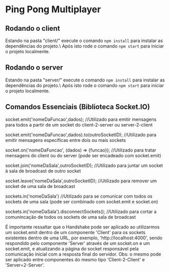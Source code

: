 # Ping Pong Multiplayer

## Rodando o client

Estando na pasta "client/" execute o comando `npm install` para instalar as dependências do projeto.\ 
Após isto rode o comando `npm start` para iniciar o projeto localmente.

## Rodando o server

Estando na pasta "server/" execute o comando `npm install` para instalar as dependências do projeto.\ 
Após isto rode o comando `npm start` para iniciar o projeto localmente.

## Comandos Essenciais (Biblioteca Socket.IO)

socket.emit('nomeDaFuncao',dados); //Utilizado para emitir mensagens para todos a partir de um socket do client-2-server ou server-2-client

socket.emit('nomeDaFuncao',dados).to(outroSocketID); //Utilizado para emitir mensagens específicas entre dois ou mais sockets

socket.on('nomeDaFuncao', (dados) => {funcao}); //Utilizado para tratar mensagens do client ou do server (pode ser encadeado com socket.emit)

socket.join('nomeDaSala',outroSocketID); //Utilizado para juntar um socket à sala de broadcast de outro socket

socket.leave('nomeDaSala',outroSocketID); //Utilizado para remover um socket de uma sala de broadcast

sockets.in('nomeDaSala') //Utilizado para se comunicar com todos os sockets de uma sala (pode ser combinado com socket.emit e socket.on)

sockets.in('nomeDaSala').disconnectSockets(); //Utilizado para cortar a comunincação de todos os sockets de uma sala de broadcast

É importante ressaltar que o Handshake pode ser aplicado ao utilizarmos um socket.emit dentro de um componente 'Client' para os sockets existentes dentro de uma URL, por exemplo, 'http://localhost:4000', sendo respondido pelo componente 'Server' através de um socket.on e um socket.emit, e atualizando a página do socket responsável pela comunicação inicial com a resposta final do servidor. Obs: o mesmo pode ser aplicado entre componentes do mesmo tipo 'Client-2-Client' e 'Server=2-Server'.
